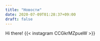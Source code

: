```yaml
---
title: "Новости"
date: 2020-07-09T01:28:37+09:00
draft: false
---
```

Hi there!
{{< instagram CCGkrMZpueW >}}
